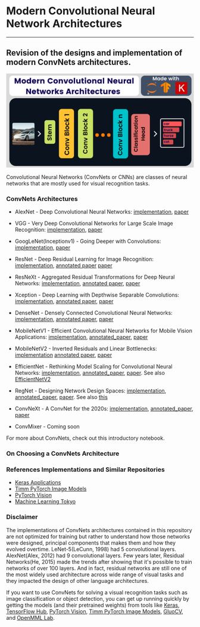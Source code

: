 # Modern Convolutional Neural Network Architectures
------
Revision of the designs and implementation of modern ConvNets architectures.
------
![cnns_image](images/gitcover.png)

Convolutional Neural Networks (ConvNets or CNNs) are classes of neural networks that are mostly used for visual recognition tasks.


### ConvNets Architectures

* AlexNet - Deep Convolutional Neural Networks: [implementation](convnets/1-alexnet.ipynb), [paper](https://proceedings.neurips.cc/paper/2012/file/c399862d3b9d6b76c8436e924a68c45b-Paper.pdf)
  
* VGG - Very Deep Convolutional Networks for Large Scale Image Recognition: [implementation](convnets/2-vgg.ipynb), [paper](https://arxiv.org/pdf/1409.1556.pdf)
  
* GoogLeNet(Inceptionv1) - Going Deeper with Convolutions: [implementation](convnets/3-googlenet.ipynb), [paper](https://arxiv.org/abs/1409.4842)

* ResNet - Deep Residual Learning for Image Recognition: [implementation](convnets/4-resnet.ipynb), [annotated paper](annotated_papers/resnet.pdf) [paper](https://arxiv.org/abs/1512.03385)

* ResNeXt - Aggregated Residual Transformations for Deep Neural Networks: [implementation](convnets/6-resnext.ipynb), [annotated paper](annotated_papers/resnext.pdf), [paper](https://arxiv.org/abs/1611.05431v2)

* Xception - Deep Learning with Depthwise Separable Convolutions: [implementation](convnets/7-xception.ipynb), [annotated paper](annotated_papers/xception.pdf), [paper](https://arxiv.org/abs/1610.02357)


* DenseNet - Densely Connected Convolutional Neural Networks: [implementation](convnets/5-densenet.ipynb), [annotated paper](annotated_papers/densenet.pdf), [paper](https://arxiv.org/abs/1608.06993v5)

* MobileNetV1 - Efficient Convolutional Neural Networks for Mobile Vision Applications: [implementation](convnets/8_mobilenet.ipynb), [annotated_paper](annotated_papers/mobilenet.pdf), [paper](https://arxiv.org/abs/1704.04861v1)

* MobileNetV2 - Inverted Residuals and Linear Bottlenecks: [implementation](convnets/9-mobilenetv2.ipynb) [annotated paper](annotated_papers/mobilenetv2.pdf), [paper](https://arxiv.org/abs/1801.04381)

* EfficientNet - Rethinking Model Scaling for Convolutional Neural Networks: [implementation](convnets/10-efficientnet.ipynb), [annotated_paper](annotated_papers/efficientnetv1.pdf), [paper](https://arxiv.org/abs/1905.11946v5). See also [EfficientNetV2](https://arxiv.org/abs/2104.00298v3)

* RegNet - Designing Network Design Spaces: [implementation](convnets/11-regnet.ipynb), [annotated_paper](annotated_papers/regnet.pdf), [paper](hhttps://arxiv.org/abs/2003.13678). See also [this](https://arxiv.org/abs/2103.06877)

* ConvNeXt - A ConvNet for the 2020s: [implementation](convnets/10-convnext.ipynb), [annotated_paper](annotated_papers/convnexts.pdf), [paper](https://arxiv.org/abs/2201.03545)

* ConvMixer - Coming soon


For more about ConvNets, check out this introductory notebook.

### On Choosing a ConvNets Architecture



### References Implementations and Similar Repositories

* [Keras Applications](https://github.com/keras-team/keras/tree/master/keras/applications)
* [Timm PyTorch Image Models](https://github.com/rwightman/pytorch-image-models)
* [PyTorch Vision](https://github.com/pytorch/vision)
* [Machine Learning Tokyo](https://github.com/Machine-Learning-Tokyo/CNN-Architectures)


### Disclaimer

The implementations of ConvNets architectures contained in this repository are not optimized for training but rather to understand how those networks were designed, principal components that makes them and how they evolved overtime. LeNet-5(LeCunn, 1998) had 5 convolutional layers. AlexNet(Alex, 2012) had 9 convolutional layers. Few years later, Residual Networks(He, 2015) made the trends after showing that it's possible to train networks of over 100 layers. And in fact, residual networks are still one of the most widely used architecture across wide range of visual tasks and they impacted the design of other language architectures. 

If you want to use ConvNets for solving a visual recognition tasks such as image classification or object detection, you can get up running quickly by getting the models (and their pretrained weights) from tools like [Keras](https://keras.io), [TensorFlow Hub](https://tfhub.dev), [PyTorch Vision](https://github.com/pytorch/vision), [Timm PyTorch Image Models](https://github.com/rwightman/pytorch-image-models), [GluoCV](https://cv.gluon.ai), and [OpenMML Lab](https://github.com/open-mmlab).
